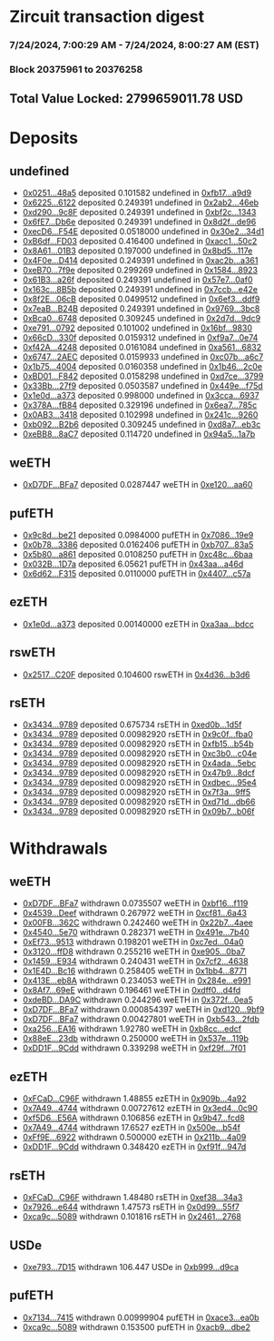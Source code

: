 # Zircuit transaction digest
### 7/24/2024, 7:00:29 AM - 7/24/2024, 8:00:27 AM (EST)
### Block 20375961 to 20376258

## Total Value Locked: 2799659011.78 USD

# Deposits
## undefined
- [0x0251...48a5](https://etherscan.io/address/0x0251a5094286A8508165adc2ca109B1C133048a5) deposited 0.101582 undefined in [0xfb17...a9d9](https://etherscan.io/tx/0x0251a5094286A8508165adc2ca109B1C133048a5)
- [0x6225...6122](https://etherscan.io/address/0x62257B67EE33cA53A6de33577f8f9f128b036122) deposited 0.249391 undefined in [0x2ab2...46eb](https://etherscan.io/tx/0x62257B67EE33cA53A6de33577f8f9f128b036122)
- [0xd290...9c8F](https://etherscan.io/address/0xd290a2C92772142B28fC1eCaC17cfd981B739c8F) deposited 0.249391 undefined in [0xbf2c...1343](https://etherscan.io/tx/0xd290a2C92772142B28fC1eCaC17cfd981B739c8F)
- [0x6fE7...Db6e](https://etherscan.io/address/0x6fE7b3A316EF0bE54F4708EA29fA69A69429Db6e) deposited 0.249391 undefined in [0x8d2f...de96](https://etherscan.io/tx/0x6fE7b3A316EF0bE54F4708EA29fA69A69429Db6e)
- [0xecD6...F54E](https://etherscan.io/address/0xecD6fdf726F8cA2C2B53b82Ec1cD9D958BEAF54E) deposited 0.0518000 undefined in [0x30e2...34d1](https://etherscan.io/tx/0xecD6fdf726F8cA2C2B53b82Ec1cD9D958BEAF54E)
- [0xB6df...FD03](https://etherscan.io/address/0xB6df21296A5e7Fc98025e575391bf9423898FD03) deposited 0.416400 undefined in [0xacc1...50c2](https://etherscan.io/tx/0xB6df21296A5e7Fc98025e575391bf9423898FD03)
- [0x8A61...01B3](https://etherscan.io/address/0x8A615331dA267b340837e7509d7a15a728F301B3) deposited 0.197000 undefined in [0x8bd5...117e](https://etherscan.io/tx/0x8A615331dA267b340837e7509d7a15a728F301B3)
- [0x4F0e...D414](https://etherscan.io/address/0x4F0e31e7c13a75313FcCA06D2Abc7c50426FD414) deposited 0.249391 undefined in [0xac2b...a361](https://etherscan.io/tx/0x4F0e31e7c13a75313FcCA06D2Abc7c50426FD414)
- [0xeB70...7f9e](https://etherscan.io/address/0xeB70F86CDcC047CF052554dB6962DdcD4d057f9e) deposited 0.299269 undefined in [0x1584...8923](https://etherscan.io/tx/0xeB70F86CDcC047CF052554dB6962DdcD4d057f9e)
- [0x61B3...a26f](https://etherscan.io/address/0x61B3BBe45cA294a85245Dc8D9013459475AEa26f) deposited 0.249391 undefined in [0x57e7...0af0](https://etherscan.io/tx/0x61B3BBe45cA294a85245Dc8D9013459475AEa26f)
- [0x163c...8B5b](https://etherscan.io/address/0x163cf4e5C6d75c6dfF8Fd7EF4CE639a8a0098B5b) deposited 0.249391 undefined in [0x7ccb...e42e](https://etherscan.io/tx/0x163cf4e5C6d75c6dfF8Fd7EF4CE639a8a0098B5b)
- [0x8f2E...06cB](https://etherscan.io/address/0x8f2E603E702234AB366C1542f11ccb3e5fb906cB) deposited 0.0499512 undefined in [0x6ef3...ddf9](https://etherscan.io/tx/0x8f2E603E702234AB366C1542f11ccb3e5fb906cB)
- [0x7eaB...B24B](https://etherscan.io/address/0x7eaB6DcD45CD8eC807963c3Cd3Cd06538471B24B) deposited 0.249391 undefined in [0x9769...3bc8](https://etherscan.io/tx/0x7eaB6DcD45CD8eC807963c3Cd3Cd06538471B24B)
- [0xBca0...6748](https://etherscan.io/address/0xBca07Fc11Fce3D628eB27E2C7945c7A1fAF86748) deposited 0.309245 undefined in [0x2d7d...9dc9](https://etherscan.io/tx/0xBca07Fc11Fce3D628eB27E2C7945c7A1fAF86748)
- [0xe791...0792](https://etherscan.io/address/0xe791001Da1c919DD5531B23caCDE9b26B1390792) deposited 0.101002 undefined in [0x16bf...9830](https://etherscan.io/tx/0xe791001Da1c919DD5531B23caCDE9b26B1390792)
- [0x66cD...330f](https://etherscan.io/address/0x66cD50Ac34fB92f16f7724EC3C842d1289b1330f) deposited 0.0159312 undefined in [0xf9a7...0e74](https://etherscan.io/tx/0x66cD50Ac34fB92f16f7724EC3C842d1289b1330f)
- [0xf42A...4248](https://etherscan.io/address/0xf42AeE77d0292e60d00de93A40Ee5d800ADE4248) deposited 0.0161084 undefined in [0xa561...6832](https://etherscan.io/tx/0xf42AeE77d0292e60d00de93A40Ee5d800ADE4248)
- [0x6747...2AEC](https://etherscan.io/address/0x674737826ADE80D82F1C6FC4993BFeE188D82AEC) deposited 0.0159933 undefined in [0xc07b...a6c7](https://etherscan.io/tx/0x674737826ADE80D82F1C6FC4993BFeE188D82AEC)
- [0x1b75...4004](https://etherscan.io/address/0x1b7598A37e8655E7e204F6236EB0002fE2ca4004) deposited 0.0160358 undefined in [0x1b46...2c0e](https://etherscan.io/tx/0x1b7598A37e8655E7e204F6236EB0002fE2ca4004)
- [0xBD01...F842](https://etherscan.io/address/0xBD0189ea286Cc73ec069F8a128AdF40cBDbfF842) deposited 0.0158298 undefined in [0xd7ce...3799](https://etherscan.io/tx/0xBD0189ea286Cc73ec069F8a128AdF40cBDbfF842)
- [0x33Bb...27f9](https://etherscan.io/address/0x33Bb74D7BE477A2DB37b161505C7B18b3CC727f9) deposited 0.0503587 undefined in [0x449e...f75d](https://etherscan.io/tx/0x33Bb74D7BE477A2DB37b161505C7B18b3CC727f9)
- [0x1e0d...a373](https://etherscan.io/address/0x1e0d13385897Be088c93b0406f403a40119Ca373) deposited 0.998000 undefined in [0x3cca...6937](https://etherscan.io/tx/0x1e0d13385897Be088c93b0406f403a40119Ca373)
- [0x378A...fB84](https://etherscan.io/address/0x378A7adB5d4C2e6c83c78ca767f124e526A3fB84) deposited 0.329196 undefined in [0x6ea7...785c](https://etherscan.io/tx/0x378A7adB5d4C2e6c83c78ca767f124e526A3fB84)
- [0x0AB3...3418](https://etherscan.io/address/0x0AB3cC85317480D4302561Dce880717A94053418) deposited 0.102998 undefined in [0x241c...9260](https://etherscan.io/tx/0x0AB3cC85317480D4302561Dce880717A94053418)
- [0xb092...B2b6](https://etherscan.io/address/0xb09280561E38b1A2d481e81769b058E34840B2b6) deposited 0.309245 undefined in [0xd8a7...eb3c](https://etherscan.io/tx/0xb09280561E38b1A2d481e81769b058E34840B2b6)
- [0xeBB8...8aC7](https://etherscan.io/address/0xeBB829fEB1c38C39a48E215F3F14f2A47C998aC7) deposited 0.114720 undefined in [0x94a5...1a7b](https://etherscan.io/tx/0xeBB829fEB1c38C39a48E215F3F14f2A47C998aC7)
## weETH
- [0xD7DF...BFa7](https://etherscan.io/address/0xD7DF7E085214743530afF339aFC420c7c720BFa7) deposited 0.0287447 weETH in [0xe120...aa60](https://etherscan.io/tx/0xD7DF7E085214743530afF339aFC420c7c720BFa7)
## pufETH
- [0x9c8d...be21](https://etherscan.io/address/0x9c8d58E02e33111281Ad044182b34397402Dbe21) deposited 0.0984000 pufETH in [0x7086...19e9](https://etherscan.io/tx/0x9c8d58E02e33111281Ad044182b34397402Dbe21)
- [0x0b78...3386](https://etherscan.io/address/0x0b78918be774123899Ebd38451cFbA54e7203386) deposited 0.0162406 pufETH in [0xb707...83a5](https://etherscan.io/tx/0x0b78918be774123899Ebd38451cFbA54e7203386)
- [0x5b80...a861](https://etherscan.io/address/0x5b80Ec2C332Cc810280d9b23D1C86966ee34a861) deposited 0.0108250 pufETH in [0xc48c...6baa](https://etherscan.io/tx/0x5b80Ec2C332Cc810280d9b23D1C86966ee34a861)
- [0x032B...1D7a](https://etherscan.io/address/0x032B19d804BDFfEe52F2952d08d04aD0fC2b1D7a) deposited 6.05621 pufETH in [0x43aa...a46d](https://etherscan.io/tx/0x032B19d804BDFfEe52F2952d08d04aD0fC2b1D7a)
- [0x6d62...F315](https://etherscan.io/address/0x6d629626f245BF07a0ebF75313134FAbe536F315) deposited 0.0110000 pufETH in [0x4407...c57a](https://etherscan.io/tx/0x6d629626f245BF07a0ebF75313134FAbe536F315)
## ezETH
- [0x1e0d...a373](https://etherscan.io/address/0x1e0d13385897Be088c93b0406f403a40119Ca373) deposited 0.00140000 ezETH in [0xa3aa...bdcc](https://etherscan.io/tx/0x1e0d13385897Be088c93b0406f403a40119Ca373)
## rswETH
- [0x2517...C20F](https://etherscan.io/address/0x25173408cC0317c5BCEb31d9d08f3D9B1EedC20F) deposited 0.104600 rswETH in [0x4d36...b3d6](https://etherscan.io/tx/0x25173408cC0317c5BCEb31d9d08f3D9B1EedC20F)
## rsETH
- [0x3434...9789](https://etherscan.io/address/0x34349c5569e7B846c3558961552D2202760A9789) deposited 0.675734 rsETH in [0xed0b...1d5f](https://etherscan.io/tx/0x34349c5569e7B846c3558961552D2202760A9789)
- [0x3434...9789](https://etherscan.io/address/0x34349c5569e7B846c3558961552D2202760A9789) deposited 0.00982920 rsETH in [0x9c0f...fba0](https://etherscan.io/tx/0x34349c5569e7B846c3558961552D2202760A9789)
- [0x3434...9789](https://etherscan.io/address/0x34349c5569e7B846c3558961552D2202760A9789) deposited 0.00982920 rsETH in [0xfb15...b54b](https://etherscan.io/tx/0x34349c5569e7B846c3558961552D2202760A9789)
- [0x3434...9789](https://etherscan.io/address/0x34349c5569e7B846c3558961552D2202760A9789) deposited 0.00982920 rsETH in [0xc3b0...c04e](https://etherscan.io/tx/0x34349c5569e7B846c3558961552D2202760A9789)
- [0x3434...9789](https://etherscan.io/address/0x34349c5569e7B846c3558961552D2202760A9789) deposited 0.00982920 rsETH in [0x4ada...5ebc](https://etherscan.io/tx/0x34349c5569e7B846c3558961552D2202760A9789)
- [0x3434...9789](https://etherscan.io/address/0x34349c5569e7B846c3558961552D2202760A9789) deposited 0.00982920 rsETH in [0x47b9...8dcf](https://etherscan.io/tx/0x34349c5569e7B846c3558961552D2202760A9789)
- [0x3434...9789](https://etherscan.io/address/0x34349c5569e7B846c3558961552D2202760A9789) deposited 0.00982920 rsETH in [0xdbec...95e4](https://etherscan.io/tx/0x34349c5569e7B846c3558961552D2202760A9789)
- [0x3434...9789](https://etherscan.io/address/0x34349c5569e7B846c3558961552D2202760A9789) deposited 0.00982920 rsETH in [0x7f3a...9ff5](https://etherscan.io/tx/0x34349c5569e7B846c3558961552D2202760A9789)
- [0x3434...9789](https://etherscan.io/address/0x34349c5569e7B846c3558961552D2202760A9789) deposited 0.00982920 rsETH in [0xd71d...db66](https://etherscan.io/tx/0x34349c5569e7B846c3558961552D2202760A9789)
- [0x3434...9789](https://etherscan.io/address/0x34349c5569e7B846c3558961552D2202760A9789) deposited 0.00982920 rsETH in [0x09b7...b06f](https://etherscan.io/tx/0x34349c5569e7B846c3558961552D2202760A9789)
# Withdrawals
## weETH
- [0xD7DF...BFa7](https://etherscan.io/address/0xD7DF7E085214743530afF339aFC420c7c720BFa7) withdrawn 0.0735507 weETH in [0xbf16...f119](https://etherscan.io/tx/0xD7DF7E085214743530afF339aFC420c7c720BFa7)
- [0x4539...Deef](https://etherscan.io/address/0x45390A629EE25E7A67bb4C3F111180Bc0396Deef) withdrawn 0.267972 weETH in [0xcf81...6a43](https://etherscan.io/tx/0x45390A629EE25E7A67bb4C3F111180Bc0396Deef)
- [0x00FB...362C](https://etherscan.io/address/0x00FBc61a3C506D87c5c545442Ad91080f41c362C) withdrawn 0.242460 weETH in [0x22b7...4aee](https://etherscan.io/tx/0x00FBc61a3C506D87c5c545442Ad91080f41c362C)
- [0x4540...5e70](https://etherscan.io/address/0x454067942803092329F30950ab40beBdb6C35e70) withdrawn 0.282371 weETH in [0x491e...7b40](https://etherscan.io/tx/0x454067942803092329F30950ab40beBdb6C35e70)
- [0xEf73...9513](https://etherscan.io/address/0xEf732EbBb00DaC6D935D37a6eF6b6720C7cC9513) withdrawn 0.198201 weETH in [0xc7ed...04a0](https://etherscan.io/tx/0xEf732EbBb00DaC6D935D37a6eF6b6720C7cC9513)
- [0x3120...ffD8](https://etherscan.io/address/0x312099f612A7b116dF69e98276Fc12578547ffD8) withdrawn 0.255216 weETH in [0xe905...0ba7](https://etherscan.io/tx/0x312099f612A7b116dF69e98276Fc12578547ffD8)
- [0x1459...E934](https://etherscan.io/address/0x14591005359fB14BF3C35A4a65E1c9ED51C9E934) withdrawn 0.240431 weETH in [0x7cf2...4638](https://etherscan.io/tx/0x14591005359fB14BF3C35A4a65E1c9ED51C9E934)
- [0x1E4D...Bc16](https://etherscan.io/address/0x1E4D3054Ba9310C8843190DfA75Ba16ef26FBc16) withdrawn 0.258405 weETH in [0x1bb4...8771](https://etherscan.io/tx/0x1E4D3054Ba9310C8843190DfA75Ba16ef26FBc16)
- [0x413E...eb8A](https://etherscan.io/address/0x413E4a2b7a5EA4C7bF87b9Ff3Fcd8662e993eb8A) withdrawn 0.234053 weETH in [0x284e...e991](https://etherscan.io/tx/0x413E4a2b7a5EA4C7bF87b9Ff3Fcd8662e993eb8A)
- [0x8Af7...69eE](https://etherscan.io/address/0x8Af767fe5BaEd80d96E7CEe1acd1242f6cB069eE) withdrawn 0.196461 weETH in [0xdff0...d4fd](https://etherscan.io/tx/0x8Af767fe5BaEd80d96E7CEe1acd1242f6cB069eE)
- [0xdeBD...DA9C](https://etherscan.io/address/0xdeBD207603B729212c80215ffe759d37777DDA9C) withdrawn 0.244296 weETH in [0x372f...0ea5](https://etherscan.io/tx/0xdeBD207603B729212c80215ffe759d37777DDA9C)
- [0xD7DF...BFa7](https://etherscan.io/address/0xD7DF7E085214743530afF339aFC420c7c720BFa7) withdrawn 0.000854397 weETH in [0xd120...9bf9](https://etherscan.io/tx/0xD7DF7E085214743530afF339aFC420c7c720BFa7)
- [0xD7DF...BFa7](https://etherscan.io/address/0xD7DF7E085214743530afF339aFC420c7c720BFa7) withdrawn 0.00427801 weETH in [0xb543...2fdb](https://etherscan.io/tx/0xD7DF7E085214743530afF339aFC420c7c720BFa7)
- [0xa256...EA16](https://etherscan.io/address/0xa256eFD39A23DB618Cf1043C4D61a5ed3055EA16) withdrawn 1.92780 weETH in [0xb8cc...edcf](https://etherscan.io/tx/0xa256eFD39A23DB618Cf1043C4D61a5ed3055EA16)
- [0x88eE...23db](https://etherscan.io/address/0x88eEb79b0cCE7000142BBB474562663B4aB623db) withdrawn 0.250000 weETH in [0x537e...119b](https://etherscan.io/tx/0x88eEb79b0cCE7000142BBB474562663B4aB623db)
- [0xDD1F...9Cdd](https://etherscan.io/address/0xDD1FAd4Ee67484F430C3DA09816F5BADFD3E9Cdd) withdrawn 0.339298 weETH in [0xf29f...7f01](https://etherscan.io/tx/0xDD1FAd4Ee67484F430C3DA09816F5BADFD3E9Cdd)
## ezETH
- [0xFCaD...C96F](https://etherscan.io/address/0xFCaD2528637A2D175eC6FCBd17c22d7794ffC96F) withdrawn 1.48855 ezETH in [0x909b...4a92](https://etherscan.io/tx/0xFCaD2528637A2D175eC6FCBd17c22d7794ffC96F)
- [0x7A49...4744](https://etherscan.io/address/0x7A493Be5c2ce014cD049Bf178a1ac0Db1B434744) withdrawn 0.00727612 ezETH in [0x3ed4...0c90](https://etherscan.io/tx/0x7A493Be5c2ce014cD049Bf178a1ac0Db1B434744)
- [0xf5D6...E56A](https://etherscan.io/address/0xf5D6b65eBf02E2F9cd88C56cbf582D6cbc80E56A) withdrawn 0.106856 ezETH in [0x9b47...fcd8](https://etherscan.io/tx/0xf5D6b65eBf02E2F9cd88C56cbf582D6cbc80E56A)
- [0x7A49...4744](https://etherscan.io/address/0x7A493Be5c2ce014cD049Bf178a1ac0Db1B434744) withdrawn 17.6527 ezETH in [0x500e...b54f](https://etherscan.io/tx/0x7A493Be5c2ce014cD049Bf178a1ac0Db1B434744)
- [0xFf9E...6922](https://etherscan.io/address/0xFf9E5E8cB270d80c2Eb6059c6B0D70a9aec96922) withdrawn 0.500000 ezETH in [0x211b...4a09](https://etherscan.io/tx/0xFf9E5E8cB270d80c2Eb6059c6B0D70a9aec96922)
- [0xDD1F...9Cdd](https://etherscan.io/address/0xDD1FAd4Ee67484F430C3DA09816F5BADFD3E9Cdd) withdrawn 0.348420 ezETH in [0xf91f...947d](https://etherscan.io/tx/0xDD1FAd4Ee67484F430C3DA09816F5BADFD3E9Cdd)
## rsETH
- [0xFCaD...C96F](https://etherscan.io/address/0xFCaD2528637A2D175eC6FCBd17c22d7794ffC96F) withdrawn 1.48480 rsETH in [0xef38...34a3](https://etherscan.io/tx/0xFCaD2528637A2D175eC6FCBd17c22d7794ffC96F)
- [0x7926...e644](https://etherscan.io/address/0x79264b6798D32d9DE45bb3b315649b2dCa1fe644) withdrawn 1.47573 rsETH in [0x0d99...55f7](https://etherscan.io/tx/0x79264b6798D32d9DE45bb3b315649b2dCa1fe644)
- [0xca9c...5089](https://etherscan.io/address/0xca9cE91BD3380FD783Cb4A6864504A0382C55089) withdrawn 0.101816 rsETH in [0x2461...2768](https://etherscan.io/tx/0xca9cE91BD3380FD783Cb4A6864504A0382C55089)
## USDe
- [0xe793...7D15](https://etherscan.io/address/0xe7933519DF5AA3a4Aa0f6713E6fAe48741a37D15) withdrawn 106.447 USDe in [0xb999...d9ca](https://etherscan.io/tx/0xe7933519DF5AA3a4Aa0f6713E6fAe48741a37D15)
## pufETH
- [0x7134...7415](https://etherscan.io/address/0x71340166b12DD9e1Baa71C975451885971917415) withdrawn 0.00999904 pufETH in [0xace3...ea0b](https://etherscan.io/tx/0x71340166b12DD9e1Baa71C975451885971917415)
- [0xca9c...5089](https://etherscan.io/address/0xca9cE91BD3380FD783Cb4A6864504A0382C55089) withdrawn 0.153500 pufETH in [0xacb9...dbe2](https://etherscan.io/tx/0xca9cE91BD3380FD783Cb4A6864504A0382C55089)
